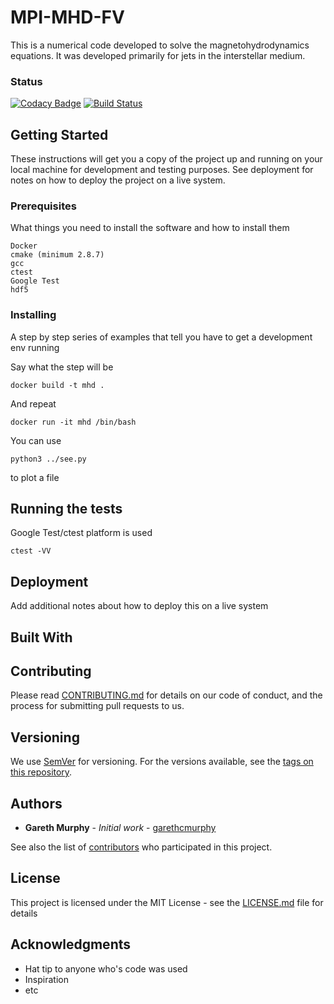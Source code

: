 # MPI-MHD-FV

This is a numerical code developed to solve the magnetohydrodynamics equations. It was developed primarily for jets in the interstellar medium. 


### Status
[![Codacy Badge](https://api.codacy.com/project/badge/Grade/34b42d431caf402d8cb1c8bdb1dba221)](https://www.codacy.com/app/garethcmurphy/mpi-mhd-fv?utm_source=github.com&utm_medium=referral&utm_content=garethcmurphy/mpi-mhd-fv&utm_campaign=badger)
[![Build Status](https://travis-ci.org/garethcmurphy/mpi-mhd-fv.svg?branch=master)](https://travis-ci.org/garethcmurphy/mpi-mhd-fv)




## Getting Started

These instructions will get you a copy of the project up and running on your local machine for development and testing purposes. See deployment for notes on how to deploy the project on a live system.

### Prerequisites

What things you need to install the software and how to install them

```
Docker
cmake (minimum 2.8.7)
gcc
ctest
Google Test
hdf5
```

### Installing

A step by step series of examples that tell you have to get a development env running

Say what the step will be

```
docker build -t mhd .
```

And repeat

```
docker run -it mhd /bin/bash 
```

You can use 
```
python3 ../see.py 
```
to plot a file

## Running the tests

Google Test/ctest platform is used

```
ctest -VV
```



## Deployment

Add additional notes about how to deploy this on a live system

## Built With


## Contributing

Please read [CONTRIBUTING.md](https://gist.github.com/PurpleBooth/b24679402957c63ec426) for details on our code of conduct, and the process for submitting pull requests to us.

## Versioning

We use [SemVer](http://semver.org/) for versioning. For the versions available, see the [tags on this repository](https://github.com/garethcmurphy/mpi-mhd-fv/tags). 

## Authors

* **Gareth Murphy** - *Initial work* - [garethcmurphy](https://github.com/garethcmurphy)

See also the list of [contributors](https://github.com/your/project/contributors) who participated in this project.

## License

This project is licensed under the MIT License - see the [LICENSE.md](LICENSE.md) file for details

## Acknowledgments

* Hat tip to anyone who's code was used
* Inspiration
* etc
